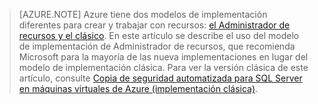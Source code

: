 > [AZURE.NOTE] Azure tiene dos modelos de implementación diferentes para crear y trabajar con recursos: [el Administrador de recursos y el clásico](../articles/resource-manager-deployment-model.md). En este artículo se describe el uso del modelo de implementación de Administrador de recursos, que recomienda Microsoft para la mayoría de las nueva implementaciones en lugar del modelo de implementación clásica. 
Para ver la versión clásica de este artículo, consulte [Copia de seguridad automatizada para SQL Server en máquinas virtuales de Azure (implementación clásica)](virtual-machines-windows-classic-sql-automated-backup.md).
